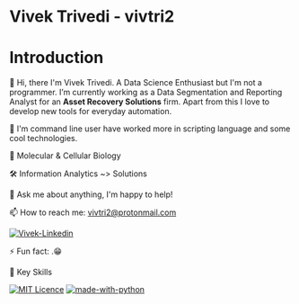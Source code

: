 # Vivek Trivedi - vivtri2

# Introduction
👋 Hi, there I'm Vivek Trivedi.
A Data Science Enthusiast but I'm not a programmer. I’m currently working as a Data Segmentation and Reporting Analyst for an **Asset Recovery Solutions** firm. Apart from this I love to develop new tools for everyday automation. 

🌱 I'm command line user have worked more in scripting language and some cool technologies.

🧬 Molecular & Cellular Biology

🛠 Information Analytics ~> Solutions

💬 Ask me about anything, I'm happy to help!

📫 How to reach me: vivtri2@protonmail.com

[![Vivek-Linkedin](https://img.shields.io/badge/linkedin-%230077B5.svg?&style=for-the-badge&logo=linkedin&logoColor=white)](https://www.linkedin.com/in/vivek-trivedi/)

⚡ Fun fact: .😁

📌 Key Skills

[![MIT Licence](https://badges.frapsoft.com/os/mit/mit.svg?v=103)](https://opensource.org/licenses/mit-license.php)
[![made-with-python](https://img.shields.io/badge/Made%20with-Python-1f425f.svg)](https://www.python.org/)


